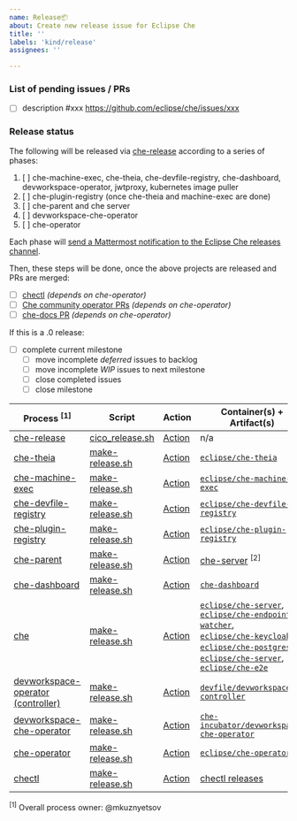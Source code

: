 ```yaml
---
name: Release📦
about: Create new release issue for Eclipse Che
title: ''
labels: 'kind/release'
assignees: ''

---
```


### List of pending issues / PRs
* [ ] description #xxx https://github.com/eclipse/che/issues/xxx

### Release status

The following will be released via [che-release](https://github.com/eclipse/che-release/blob/master/cico_release.sh) according to a series of phases:

1. [ ] che-machine-exec, che-theia, che-devfile-registry, che-dashboard, devworkspace-operator, jwtproxy, kubernetes image puller
2. [ ] che-plugin-registry (once che-theia and machine-exec are done)
3. [ ] che-parent and che server
4. [ ] devworkspace-che-operator
5. [ ] che-operator

Each phase will [send a Mattermost notification to the Eclipse Che releases channel](https://mattermost.eclipse.org/eclipse/channels/eclipse-che-releases).

Then, these steps will be done, once the above projects are released and PRs are merged:

- [ ] [chectl](https://github.com/che-incubator/chectl/actions/workflows/release-stable-PRs.yml) _(depends on che-operator)_
- [ ] [Che community operator PRs](https://github.com/operator-framework/community-operators/pulls?q=%22Update+eclipse-che+operator%22+is%3Aopen) _(depends on che-operator)_
- [ ] [che-docs PR](https://github.com/eclipse/che-docs/pulls/che-bot) _(depends on che-operator)_

If this is a .0 release:

- [ ] complete current milestone
  - [ ] move incomplete *deferred* issues to backlog
  - [ ] move incomplete *WIP* issues to next milestone
  - [ ] close completed issues
  - [ ] close milestone

| Process <sup>[1]</sup> | Script | Action | Container(s) + Artifact(s) |
| --- | --- | --- | --- |
| [che-release](https://github.com/eclipse/che-release/blob/master/RELEASE.md) | [cico_release.sh](https://github.com/eclipse/che-release/blob/master/cico_release.sh) | [Action](https://github.com/eclipse/che-release/actions?query=workflow%3A%22Release+-+Orchestrate+Overall+Release+Phases%22) | n/a |
| [che-theia](https://github.com/eclipse/che-theia/blob/master/RELEASE.md) | [make-release.sh](https://github.com/eclipse/che-theia/blob/master/make-release.sh) | [Action](https://github.com/eclipse/che-theia/actions?query=workflow%3A%22Release+Che+Theia%22) | [`eclipse/che-theia`](https://quay.io/eclipse/che-theia) |
| [che-machine-exec](https://github.com/eclipse-che/che-machine-exec/blob/master/RELEASE.md) | [make-release.sh](https://github.com/eclipse-che/che-machine-exec/blob/master/make-release.sh) | [Action](https://github.com/eclipse-che/che-machine-exec/actions?query=workflow%3A%22Release+Che+Machine+Exec%22) | [`eclipse/che-machine-exec`](https://quay.io/eclipse/che-machine-exec)|
| [che-devfile-registry](https://github.com/eclipse/che-devfile-registry/blob/master/RELEASE.md) | [make-release.sh](https://github.com/eclipse/che-devfile-registry/blob/master/make-release.sh) | [Action](https://github.com/eclipse/che-devfile-registry/actions?query=workflow%3A%22Release+Che+Devfile+Registry%22) | [`eclipse/che-devfile-registry`](https://quay.io/eclipse/che-devfile-registry)|
| [che-plugin-registry](https://github.com/eclipse/che-plugin-registry/blob/master/RELEASE.md) | [make-release.sh](https://github.com/eclipse/che-plugin-registry/blob/master/make-release.sh) | [Action](https://github.com/eclipse/che-plugin-registry/actions?query=workflow%3A%22Release+Che+Plugin+Registry%22) | [`eclipse/che-plugin-registry`](https://quay.io/eclipse/che-plugin-registry)|
| [che-parent](https://github.com/eclipse/che-parent/blob/master/RELEASE.md) | [make-release.sh](https://github.com/eclipse/che-parent/blob/master/make-release.sh) | [Action](https://github.com/eclipse/che/actions?query=workflow%3A%22Release+Che+Server%22) | [che-server](https://search.maven.org/search?q=a:che-server) <sup>[2]</sup> |
| [che-dashboard](https://github.com/eclipse/che-dashboard/blob/master/RELEASE.md) | [make-release.sh](https://github.com/eclipse/che-dashboard/blob/master/make-release.sh) | [Action](https://github.com/eclipse/che-dashboard/actions?query=workflow%3A%22Release+Che+Dashboard%22) | [`che-dashboard`](https://quay.io/repository/eclipse/che-dashboard?tag=next&tab=tags) |
| [che](https://github.com/eclipse/che/blob/master/RELEASE.md) | [make-release.sh](https://github.com/eclipse/che/blob/master/make-release.sh) | [Action](https://github.com/eclipse/che/actions?query=workflow%3A%22Release+Che+Server%22) | [`eclipse/che-server`](https://quay.io/eclipse/che-server),<br/>[`eclipse/che-endpoint-watcher`](https://quay.io/eclipse/che-endpoint-watcher),<br/> [`eclipse/che-keycloak`](https://quay.io/eclipse/che-keycloak),<br/> [`eclipse/che-postgres`](https://quay.io/eclipse/che-postgres),<br/> [`eclipse/che-server`](https://quay.io/eclipse/che-server),<br/> [`eclipse/che-e2e`](https://quay.io/eclipse/che-e2e) |
| [devworkspace-operator (controller)](https://github.com/devfile/devworkspace-operator/) | [make-release.sh](https://github.com/devfile/devworkspace-operator/blob/main/make-release.sh) | [Action](https://github.com/devfile/devworkspace-operator/actions/workflows/release.yml) | [`devfile/devworkspace-controller`](https://quay.io/repository/devfile/devworkspace-controller?tab=tags)|
| [devworkspace-che-operator](https://github.com/che-incubator/devworkspace-che-operator/) | [make-release.sh](https://github.com/che-incubator/devworkspace-che-operator/blob/main/make-release.sh) | [Action](https://github.com/che-incubator/devworkspace-che-operator/actions/workflows/release.yml) | [`che-incubator/devworkspace-che-operator`](https://quay.io/repository/che-incubator/devworkspace-che-operator?tab=tags)|
| [che-operator](https://github.com/eclipse-che/che-operator/blob/master/RELEASE.md) | [make-release.sh](https://github.com/eclipse-che/che-operator/blob/master/make-release.sh) | [Action](https://github.com/eclipse-che/che-operator/actions?query=workflow%3A%22Release+Che+Operator%22) | [`eclipse/che-operator`](https://quay.io/eclipse/che-operator)|
| [chectl](https://github.com/che-incubator/chectl/blob/master/RELEASE.md) | [make-release.sh](https://github.com/che-incubator/chectl/blob/master/make-release.sh) | [Action](https://github.com/che-incubator/chectl/actions) | [chectl releases](https://github.com/che-incubator/chectl/releases)

<sup>[1]</sup> Overall process owner: @mkuznyetsov
